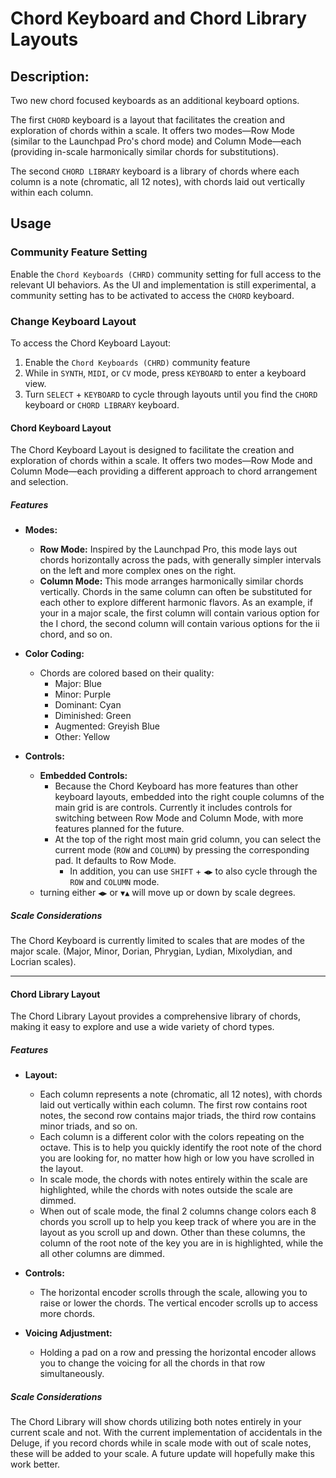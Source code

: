 # Chord Keyboard and Chord Library Layouts

## Description:

Two new chord focused keyboards as an additional keyboard options.

The first `CHORD` keyboard is a layout that facilitates the creation and exploration of chords within a scale. It offers two modes—Row Mode (similar to the Launchpad Pro's chord mode) and Column Mode—each (providing in-scale harmonically similar chords for substitutions).

The second `CHORD LIBRARY` keyboard is a library of chords where each column is a note (chromatic, all 12 notes), with chords laid out vertically within each column. 

## Usage

### Community Feature Setting

Enable the `Chord Keyboards (CHRD)` community setting for full access to the relevant UI behaviors. As the UI and implementation is still experimental, a community setting has to be activated to access the `CHORD` keyboard.

### Change Keyboard Layout

To access the Chord Keyboard Layout:
1. Enable the `Chord Keyboards (CHRD)` community feature
2. While in `SYNTH`, `MIDI`, or `CV` mode, press `KEYBOARD` to enter a keyboard view.
3. Turn `SELECT` + `KEYBOARD` to cycle through layouts until you find the `CHORD` keyboard or `CHORD LIBRARY` keyboard.

#### Chord Keyboard Layout

The Chord Keyboard Layout is designed to facilitate the creation and exploration of chords within a scale. It offers two modes—Row Mode and Column Mode—each providing a different approach to chord arrangement and selection.

##### Features

- **Modes:**
  - **Row Mode:** Inspired by the Launchpad Pro, this mode lays out chords horizontally across the pads, with generally simpler intervals on the left and more complex ones on the right. 
  - **Column Mode:** This mode arranges harmonically similar chords vertically. Chords in the same column can often be substituted for each other to explore different harmonic flavors. As an example, if your in a major scale, the first column will contain various option for the I chord, the second column will contain various options for the ii chord, and so on. 

- **Color Coding:**
  - Chords are colored based on their quality:
    - Major: Blue
    - Minor: Purple
    - Dominant: Cyan
    - Diminished: Green
    - Augmented: Greyish Blue
    - Other: Yellow

- **Controls:**
  - **Embedded Controls:**
    - Because the Chord Keyboard has more features than other keyboard layouts, embedded into the right couple columns of the main grid is are controls. Currently it includes controls for switching between Row Mode and Column Mode, with more features planned for the future.
    - At the top of the right most main grid column, you can select the current mode (`ROW` and `COLUMN`) by pressing the corresponding pad. It defaults to Row Mode.
      - In addition, you can use `SHIFT` + `◀︎▶︎` to also cycle through the `ROW` and `COLUMN` mode.
  - turning either `◀︎▶︎` or  `▼︎▲︎` will move up or down by scale degrees.

##### Scale Considerations

The Chord Keyboard is currently limited to scales that are modes of the major scale. (Major, Minor, Dorian, Phrygian, Lydian, Mixolydian, and Locrian scales).

---

#### Chord Library Layout

The Chord Library Layout provides a comprehensive library of chords, making it easy to explore and use a wide variety of chord types.

##### Features

- **Layout:**
  - Each column represents a note (chromatic, all 12 notes), with chords laid out vertically within each column. The first row contains root notes, the second row contains major triads, the third row contains minor triads, and so on.
  - Each column is a different color with the colors repeating on the octave. This is to help you quickly identify the root note of the chord you are looking for, no matter how high or low you have scrolled in the layout.
  - In scale mode, the chords with notes entirely within the scale are highlighted, while the chords with notes outside the scale are dimmed.
  - When out of scale mode, the final 2 columns change colors each 8 chords you scroll up to help you keep track of where you are in the layout as you scroll up and down. Other than these columns, the column of the root note of the key you are in is highlighted, while the all other columns are dimmed.
  
- **Controls:**
  - The horizontal encoder scrolls through the scale, allowing you to raise or lower the chords. The vertical encoder scrolls up to access more chords.

- **Voicing Adjustment:**
  - Holding a pad on a row and pressing the horizontal encoder allows you to change the voicing for all the chords in that row simultaneously.

##### Scale Considerations

The Chord Library will show chords utilizing both notes entirely in your current scale and not. With the current implementation of accidentals in the Deluge, if you record chords while in scale mode with out of scale notes, these will be added to your scale. A future update will hopefully make this work better.
